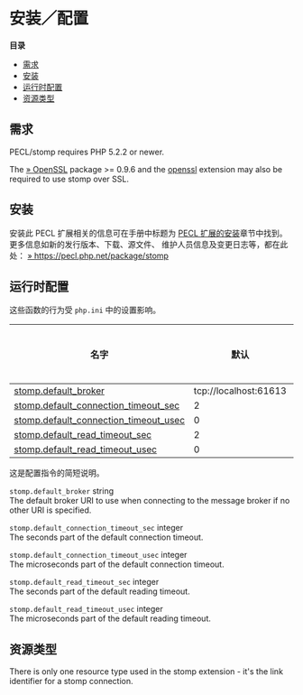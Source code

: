 安装／配置
==========

**目录**

-   [需求](/stomp/setup.html#需求)
-   [安装](/stomp/setup.html#安装)
-   [运行时配置](/stomp/setup.html#运行时配置)
-   [资源类型](/stomp/setup.html#资源类型)

需求
----

PECL/stomp requires PHP 5.2.2 or newer.

The
<a href="http://www.openssl.org/" class="link external">» OpenSSL</a>
package \>= 0.9.6 and the
<a href="/book/openssl.html" class="link">openssl</a> extension may also
be required to use stomp over SSL.

安装
----

安装此 PECL 扩展相关的信息可在手册中标题为
<a href="/install/pecl.html" class="link">PECL 扩展的安装</a>章节中找到。更多信息如新的发行版本、下载、源文件、
维护人员信息及变更日志等，都在此处：
<a href="https://pecl.php.net/package/stomp" class="link external">» https://pecl.php.net/package/stomp</a>

运行时配置
----------

这些函数的行为受 `php.ini` 中的设置影响。

| 名字                                                                                | 默认                  | 可修改范围    | 更新日志 |
|-------------------------------------------------------------------------------------|-----------------------|---------------|----------|
| <a href="/stomp/setup.html#" class="link">stomp.default_broker</a>                  | tcp://localhost:61613 | PHP\_INI\_ALL |          |
| <a href="/stomp/setup.html#" class="link">stomp.default_connection_timeout_sec</a>  | 2                     | PHP\_INI\_ALL |          |
| <a href="/stomp/setup.html#" class="link">stomp.default_connection_timeout_usec</a> | 0                     | PHP\_INI\_ALL |          |
| <a href="/stomp/setup.html#" class="link">stomp.default_read_timeout_sec</a>        | 2                     | PHP\_INI\_ALL |          |
| <a href="/stomp/setup.html#" class="link">stomp.default_read_timeout_usec</a>       | 0                     | PHP\_INI\_ALL |          |

这是配置指令的简短说明。

`stomp.default_broker` <span class="type">string</span>  
The default broker URI to use when connecting to the message broker if
no other URI is specified.

`stomp.default_connection_timeout_sec` <span class="type">integer</span>  
The seconds part of the default connection timeout.

`stomp.default_connection_timeout_usec` <span class="type">integer</span>  
The microseconds part of the default connection timeout.

`stomp.default_read_timeout_sec` <span class="type">integer</span>  
The seconds part of the default reading timeout.

`stomp.default_read_timeout_usec` <span class="type">integer</span>  
The microseconds part of the default reading timeout.

资源类型
--------

There is only one resource type used in the stomp extension - it's the
link identifier for a stomp connection.
